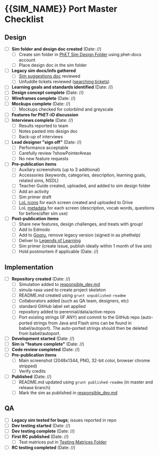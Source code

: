 # {{SIM_NAME}} Port Master Checklist

## Design
- [ ] **Sim folder and design doc created** (Date: //) 
  - [ ] Create sim folder in [PhET Sim Design Folder](https://drive.google.com/drive/folders/0B6CMwxdP0NGYUUhvZnlCUDF0bGc) using phet-docs account
  - [ ] Place design doc in the sim folder
- [ ] **Legacy sim docs/info gathered**
  - [ ] [Sim suggestions doc](https://phet.unfuddle.com/a#/projects/9404/notebooks/3863/pages/105821) reviewed
  - [ ] Unfuddle tickets reviewed ([searching tickets](https://github.com/phetsims/phet-info/blob/master/issue-info/unfuddle-ticket-search.md))
- [ ] **Learning goals and standards identified** (Date: //)
- [ ] **Design concept complete**  (Date: //)
- [ ] **Wireframes complete** (Date: //) 
- [ ] **Mockups complete** (Date: //) 
  - [ ] Mockups checked for colorblind and greyscale
- [ ] **Features for PhET-iO discussion** 
- [ ] **Interviews complete** (Date: //) 
  - [ ] Results reported to team
  - [ ] Notes pasted into design doc
  - [ ] Back-up of interviews
- [ ] **Lead designer "sign off"** (Date: //) 
  - [ ] Performance acceptable
  - [ ] Carefully review ?showPointerAreas
  - [ ] No new feature requests
- [ ] **Pre-publication items** 
  - [ ] Auxilary screenshots (up to 3 additional)
  - [ ] Accessories (keywords, categories, description, learning goals, related sims, NSDL)
  - [ ] Teacher Guide created, uploaded, and added to sim design folder
  - [ ] Add an activity
  - [ ] Sim primer draft
  - [ ] [LoL icons](https://docs.google.com/document/d/1GmLNE31gs8hQYGze3xwmN9k7B6gu7lQ7wJe2phqdH9Y/edit) for each screen created and uploaded to Drive
  - [ ] LoL [metadata](https://docs.google.com/spreadsheets/d/1umIAmhn89WN1nzcHKhYJcv-n3Oj6ps1wITc-CjWYytE/edit#gid=562591429) for each screen (description, vocab words, questions for before/after sim use)
- [ ] **Post-publication items** 
  - [ ] Share new features, design challenges, and treats with group!
  - [ ] Add to Edmodo
  - [ ] Add to [Gooru](http://gooru.org/PhET/content/resources), remove legacy version (signed in as phethelp)
  - [ ] Deliver to [Legends of Learning](https://docs.google.com/spreadsheets/d/1umIAmhn89WN1nzcHKhYJcv-n3Oj6ps1wITc-CjWYytE/edit#gid=0)
  - [ ] Sim primer (create issue, publish ideally within 1 month of live sim)
  - [ ] Hold postmortem if applicable (Date: //) 

## Implementation
- [ ] **Repository created** (Date: //)
  - [ ] Simulation added to [responsible_dev.md](https://github.com/phetsims/phet-info/blob/master/sim-info/responsible_dev.md)
  - [ ] simula-rasa used to create project skeleton
  - [ ] README.md created using `grunt unpublished-readme`
  - [ ] Collaborators added (such as QA team, designers, etc)
  - [ ] standard GitHub label set applied
  - [ ] repository added to perennial/data/active-repos
  - [ ] Port existing strings (IF ANY) and commit to the GitHub repo (auto-ported strings from Java and Flash sims can
  be found in babel/autoport). The auto-ported strings should then be deleted from babel/autoport.
- [ ] **Development started** (Date: //)
- [ ] **Sim is "feature complete"** (Date: //) 
- [ ] **Code review completed** (Date: //) 
- [ ] **Pre-publication items** 
  - [ ] Main screenshot (2048x1344, PNG, 32-bit color, browser chrome stripped)
  - [ ] Verify credits
- [ ] **Published** (Date: //) 
  - [ ] README.md updated using `grunt published-readme` (in master and release branch)
  - [ ] Mark the sim as published in [responsible_dev.md](https://github.com/phetsims/phet-info/blob/master/sim-info/responsible_dev.md)

## QA
- [ ] **Legacy sim tested for bugs**; issues reported in repo
- [ ] **Dev testing started** (Date: //) 
- [ ] **Dev testing complete** (Date: //) 
- [ ] **First RC published** (Date: //)
  - [ ] Test matrices put in [Testing Matrices Folder](https://drive.google.com/drive/folders/0B6CMwxdP0NGYbW9fTGNCODdYVjQ)
- [ ] **RC testing completed** (Date: //)
